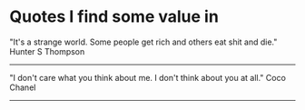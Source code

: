 Quotes I find some value in
==========

"It's a strange world. Some people get rich and others eat shit and die." Hunter S Thompson

---

"I don't care what you think about me. I don't think about you at all." Coco Chanel

---
